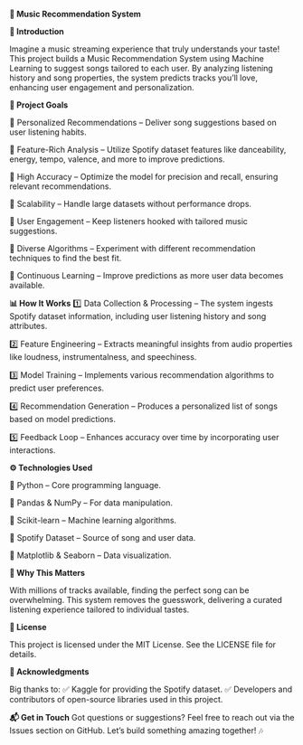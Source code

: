 **🎵 Music Recommendation System**

**🚀 Introduction**

Imagine a music streaming experience that truly understands your taste! This project builds a Music Recommendation System using Machine Learning to suggest songs tailored to each user. By analyzing listening history and song properties, the system predicts tracks you’ll love, enhancing user engagement and personalization.


**🎯 Project Goals**

🔹 Personalized Recommendations – Deliver song suggestions based on user listening habits.

🔹 Feature-Rich Analysis – Utilize Spotify dataset features like danceability, energy, tempo, valence, and more to improve predictions.

🔹 High Accuracy – Optimize the model for precision and recall, ensuring relevant recommendations.

🔹 Scalability – Handle large datasets without performance drops.

🔹 User Engagement – Keep listeners hooked with tailored music suggestions.

🔹 Diverse Algorithms – Experiment with different recommendation techniques to find the best fit.

🔹 Continuous Learning – Improve predictions as more user data becomes available.


**📊 How It Works**
1️⃣ Data Collection & Processing – The system ingests Spotify dataset information, including user listening history and song attributes.

2️⃣ Feature Engineering – Extracts meaningful insights from audio properties like loudness, instrumentalness, and speechiness.

3️⃣ Model Training – Implements various recommendation algorithms to predict user preferences.

4️⃣ Recommendation Generation – Produces a personalized list of songs based on model predictions.

5️⃣ Feedback Loop – Enhances accuracy over time by incorporating user interactions.

**⚙️ Technologies Used**

🔹 Python – Core programming language.

🔹 Pandas & NumPy – For data manipulation.

🔹 Scikit-learn – Machine learning algorithms.

🔹 Spotify Dataset – Source of song and user data.

🔹 Matplotlib & Seaborn – Data visualization.


**📌 Why This Matters**

With millions of tracks available, finding the perfect song can be overwhelming. This system removes the guesswork, delivering a curated listening experience tailored to individual tastes.


**📜 License**

This project is licensed under the MIT License. See the LICENSE file for details.


**🙌 Acknowledgments**

Big thanks to:
✅ Kaggle for providing the Spotify dataset.
✅ Developers and contributors of open-source libraries used in this project.

**📬 Get in Touch**
Got questions or suggestions? Feel free to reach out via the Issues section on GitHub. Let’s build something amazing together! 🎶
